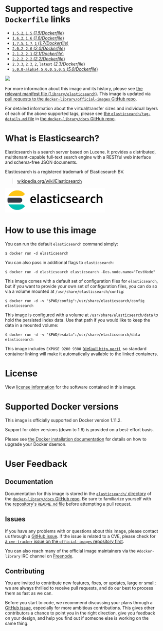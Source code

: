 # Supported tags and respective `Dockerfile` links

-	[`1.5.2`, `1.5` (*1.5/Dockerfile*)](https://github.com/docker-library/elasticsearch/blob/2ceaacde5b9dcc3e15f5daa4b1a282bf0f190d2b/1.5/Dockerfile)
-	[`1.6.2`, `1.6` (*1.6/Dockerfile*)](https://github.com/docker-library/elasticsearch/blob/2ceaacde5b9dcc3e15f5daa4b1a282bf0f190d2b/1.6/Dockerfile)
-	[`1.7.5`, `1.7`, `1` (*1.7/Dockerfile*)](https://github.com/docker-library/elasticsearch/blob/2ceaacde5b9dcc3e15f5daa4b1a282bf0f190d2b/1.7/Dockerfile)
-	[`2.0.2`, `2.0` (*2.0/Dockerfile*)](https://github.com/docker-library/elasticsearch/blob/2ceaacde5b9dcc3e15f5daa4b1a282bf0f190d2b/2.0/Dockerfile)
-	[`2.1.2`, `2.1` (*2.1/Dockerfile*)](https://github.com/docker-library/elasticsearch/blob/2ceaacde5b9dcc3e15f5daa4b1a282bf0f190d2b/2.1/Dockerfile)
-	[`2.2.2`, `2.2` (*2.2/Dockerfile*)](https://github.com/docker-library/elasticsearch/blob/97739a4b07d856d2cf861e5e4e7bb2bc8cded7f7/2.2/Dockerfile)
-	[`2.3.3`, `2.3`, `2`, `latest` (*2.3/Dockerfile*)](https://github.com/docker-library/elasticsearch/blob/30af4a027561ede1295621039ebc4ae6c656ea2a/2.3/Dockerfile)
-	[`5.0.0-alpha4`, `5.0.0`, `5.0`, `5` (*5.0/Dockerfile*)](https://github.com/docker-library/elasticsearch/blob/4093013f00696225cd9e316d5f892ae8f98b7888/5.0/Dockerfile)

[![](https://badge.imagelayers.io/elasticsearch:latest.svg)](https://imagelayers.io/?images=elasticsearch:1.5.2,elasticsearch:1.6.2,elasticsearch:1.7.5,elasticsearch:2.0.2,elasticsearch:2.1.2,elasticsearch:2.2.2,elasticsearch:2.3.3,elasticsearch:5.0.0-alpha4)

For more information about this image and its history, please see [the relevant manifest file (`library/elasticsearch`)](https://github.com/docker-library/official-images/blob/master/library/elasticsearch). This image is updated via [pull requests to the `docker-library/official-images` GitHub repo](https://github.com/docker-library/official-images/pulls?q=label%3Alibrary%2Felasticsearch).

For detailed information about the virtual/transfer sizes and individual layers of each of the above supported tags, please see [the `elasticsearch/tag-details.md` file](https://github.com/docker-library/docs/blob/master/elasticsearch/tag-details.md) in [the `docker-library/docs` GitHub repo](https://github.com/docker-library/docs).

# What is Elasticsearch?

Elasticsearch is a search server based on Lucene. It provides a distributed, multitenant-capable full-text search engine with a RESTful web interface and schema-free JSON documents.

Elasticsearch is a registered trademark of Elasticsearch BV.

> [wikipedia.org/wiki/Elasticsearch](https://en.wikipedia.org/wiki/Elasticsearch)

![logo](https://raw.githubusercontent.com/docker-library/docs/7688e51a41c0c10dca4e6c376be886ce64b9620f/elasticsearch/logo.png)

# How to use this image

You can run the default `elasticsearch` command simply:

```console
$ docker run -d elasticsearch
```

You can also pass in additional flags to `elasticsearch`:

```console
$ docker run -d elasticsearch elasticsearch -Des.node.name="TestNode"
```

This image comes with a default set of configuration files for `elasticsearch`, but if you want to provide your own set of configuration files, you can do so via a volume mounted at `/usr/share/elasticsearch/config`:

```console
$ docker run -d -v "$PWD/config":/usr/share/elasticsearch/config elasticsearch
```

This image is configured with a volume at `/usr/share/elasticsearch/data` to hold the persisted index data. Use that path if you would like to keep the data in a mounted volume:

```console
$ docker run -d -v "$PWD/esdata":/usr/share/elasticsearch/data elasticsearch
```

This image includes `EXPOSE 9200 9300` ([default `http.port`](http://www.elastic.co/guide/en/elasticsearch/reference/1.5/modules-http.html)), so standard container linking will make it automatically available to the linked containers.

# License

View [license information](https://github.com/elasticsearch/elasticsearch/blob/66b5ed86f7adede8102cd4d979b9f4924e5bd837/LICENSE.txt) for the software contained in this image.

# Supported Docker versions

This image is officially supported on Docker version 1.11.2.

Support for older versions (down to 1.6) is provided on a best-effort basis.

Please see [the Docker installation documentation](https://docs.docker.com/installation/) for details on how to upgrade your Docker daemon.

# User Feedback

## Documentation

Documentation for this image is stored in the [`elasticsearch/` directory](https://github.com/docker-library/docs/tree/master/elasticsearch) of the [`docker-library/docs` GitHub repo](https://github.com/docker-library/docs). Be sure to familiarize yourself with the [repository's `README.md` file](https://github.com/docker-library/docs/blob/master/README.md) before attempting a pull request.

## Issues

If you have any problems with or questions about this image, please contact us through a [GitHub issue](https://github.com/docker-library/elasticsearch/issues). If the issue is related to a CVE, please check for [a `cve-tracker` issue on the `official-images` repository first](https://github.com/docker-library/official-images/issues?q=label%3Acve-tracker).

You can also reach many of the official image maintainers via the `#docker-library` IRC channel on [Freenode](https://freenode.net).

## Contributing

You are invited to contribute new features, fixes, or updates, large or small; we are always thrilled to receive pull requests, and do our best to process them as fast as we can.

Before you start to code, we recommend discussing your plans through a [GitHub issue](https://github.com/docker-library/elasticsearch/issues), especially for more ambitious contributions. This gives other contributors a chance to point you in the right direction, give you feedback on your design, and help you find out if someone else is working on the same thing.
